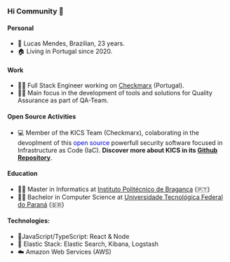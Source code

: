 ### Hi Community 👋

#### Personal
- :man: Lucas Mendes, Brazilian, 23 years.
- :house:	Living in Portugal since 2020.

#### Work

- :man_office_worker: Full Stack Engineer working on <a href="https://checkmarx.com" target="_blank" rel="noreferrer">Checkmarx</a> (Portugal).
- :mage_man: Main focus in the development of tools and solutions for Quality Assurance as part of QA-Team.

#### Open Source Activities

- :computer: Member of the KICS Team (Checkmarx), colaborating in the devoplment of this <span style="color:blue"> open source </span> powerfull security software focused in Infrastructure as Code (IaC). <b>Discover more about KICS in its <a href="https://github.com/Checkmarx/kics" target="_blank" rel="noreferrer">Github Repository</a></b>.

#### Education

- :man_student: Master in Informatics at <a href="http://ipb.pt" target="_blank" rel="noreferrer">Instituto Politécnico de Bragança</a> (:portugal:)
- :man_student: Bachelor in Computer Science at <a href="http://www.utfpr.edu.br" target="_blank" rel="noreferrer">Universidade Tecnológica Federal do Paraná</a> (:brazil:)

#### Technologies: 
  - 🚀JavaScript/TypeScript: React & Node
  - :open_book:	Elastic Stack: Elastic Search, Kibana, Logstash
  - :cloud:	Amazon Web Services (AWS)
<!--
- ⭐ I'm currently .
- 
- 🌱 I'm currently learning ...
- 👯 I'm looking to collaborate on ...
- 🤔 I'm looking for help with ...
- 💬 Ask me about ...
- 📫 How to reach me: ...
- 😄 Pronouns: ...
- ⚡ Fun fact: ...
--!>
